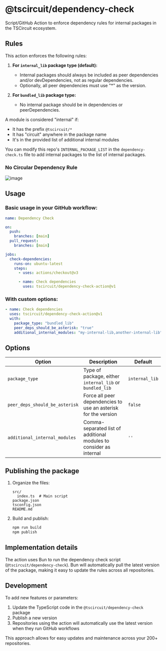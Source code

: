 # @tscircuit/dependency-check

Script/GitHub Action to enforce dependency rules for internal packages in the TSCircuit ecosystem.

## Rules

This action enforces the following rules:

1. **For `internal_lib` package type (default):**

   - Internal packages should always be included as peer dependencies and/or devDependencies, not as regular dependencies.
   - Optionally, all peer dependencies must use "\*" as the version.

2. **For `bundled_lib` package type:**
   - No internal package should be in dependencies or peerDependencies.

A module is considered "internal" if:

- It has the prefix `@tscircuit/*`
- It has "circuit" anywhere in the package name
- It's in the provided list of additional internal modules

You can modify this repo's `INTERNAL_PACKAGE_LIST` in the `dependency-check.ts` file
to add internal packages to the list of internal packages.

### No Circular Dependency Rule

![image](https://github.com/user-attachments/assets/e41986fe-2556-4e69-964f-de6ceaac6736)


## Usage

### Basic usage in your GitHub workflow:

```yaml
name: Dependency Check

on:
  push:
    branches: [main]
  pull_request:
    branches: [main]

jobs:
  check-dependencies:
    runs-on: ubuntu-latest
    steps:
      - uses: actions/checkout@v3

      - name: Check dependencies
        uses: tscircuit/dependency-check-action@v1
```

### With custom options:

```yaml
- name: Check dependencies
  uses: tscircuit/dependency-check-action@v1
  with:
    package_type: "bundled_lib"
    peer_deps_should_be_asterisk: "true"
    additional_internal_modules: "my-internal-lib,another-internal-lib"
```

## Options

| Option                         | Description                                                        | Default        |
| ------------------------------ | ------------------------------------------------------------------ | -------------- |
| `package_type`                 | Type of package, either `internal_lib` or `bundled_lib`            | `internal_lib` |
| `peer_deps_should_be_asterisk` | Force all peer dependencies to use an asterisk for the version     | `false`        |
| `additional_internal_modules`  | Comma-separated list of additional modules to consider as internal | `''`           |

## Publishing the package

1. Organize the files:

   ```
   src/
     index.ts  # Main script
   package.json
   tsconfig.json
   README.md
   ```

2. Build and publish:
   ```bash
   npm run build
   npm publish
   ```

## Implementation details

The action uses Bun to run the dependency check script (`@tscircuit/dependency-check`). Bun will automatically pull the latest version of the package, making it easy to update the rules across all repositories.

## Development

To add new features or parameters:

1. Update the TypeScript code in the `@tscircuit/dependency-check` package
2. Publish a new version
3. Repositories using the action will automatically use the latest version when they run GitHub workflows

This approach allows for easy updates and maintenance across your 200+ repositories.
